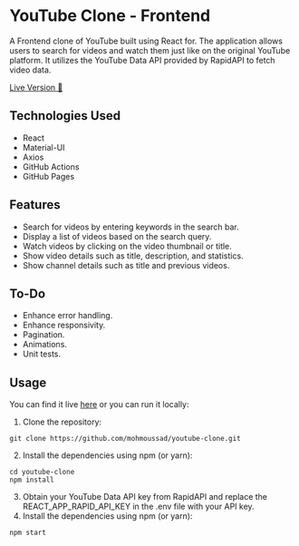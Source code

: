 # YouTube Clone - Frontend
A Frontend clone of YouTube built using React for. The application allows users to search for videos and watch them just like on the original YouTube platform. It utilizes the YouTube Data API provided by RapidAPI to fetch video data.

[Live Version 🚀 ](https://mohmoussad.github.io/youtube-clone/)

## Technologies Used
- React
- Material-UI
- Axios
- GitHub Actions
- GitHub Pages

## Features
- Search for videos by entering keywords in the search bar.
- Display a list of videos based on the search query.
- Watch videos by clicking on the video thumbnail or title.
- Show video details such as title, description, and statistics.
- Show channel details such as title and previous videos.

## To-Do
- Enhance error handling.
- Enhance responsivity.
- Pagination.
- Animations.
- Unit tests.

## Usage
You can find it live [here](https://mohmoussad.github.io/youtube-clone/) or you can run it locally:
1. Clone the repository:
```
git clone https://github.com/mohmoussad/youtube-clone.git
```
2. Install the dependencies using npm (or yarn):
```
cd youtube-clone
npm install
```
3. Obtain your YouTube Data API key from RapidAPI and replace the REACT_APP_RAPID_API_KEY in the .env file with your API key.
4. Install the dependencies using npm (or yarn):
```
npm start
```